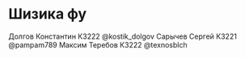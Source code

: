 # Шизика фу

Долгов Константин К3222 @kostik_dolgov
Сарычев Сергей К3221 @pampam789
Максим Теребов К3222 @texnosblch
